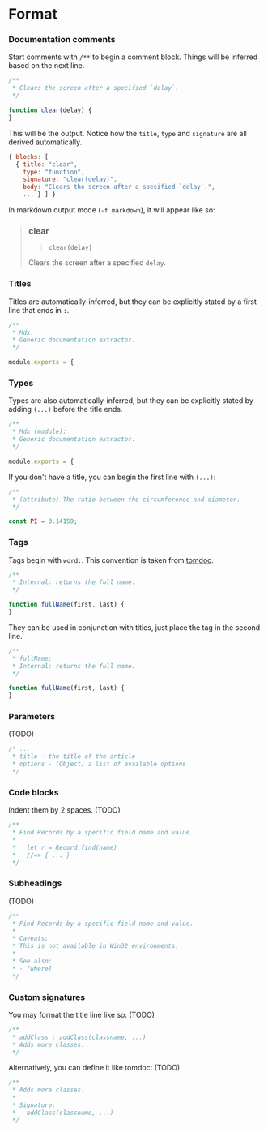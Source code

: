 # Format

### Documentation comments

Start comments with `/**` to begin a comment block. Things will be inferred based on the next line.

```js
/**
 * Clears the screen after a specified `delay`.
 */

function clear(delay) {
}
```

This will be the output. Notice how the `title`, `type` and `signature` are all derived automatically.

```js
{ blocks: [
  { title: "clear",
    type: "function",
    signature: "clear(delay)",
    body: "Clears the screen after a specified `delay`.",
    ... } ] }
```

In markdown output mode (`-f markdown`), it will appear like so:

> ### clear
> > `clear(delay)`
>
> Clears the screen after a specified `delay`.

### Titles

Titles are automatically-inferred, but they can be explicitly stated by a first line that ends in `:`.

```js
/**
 * Mdx:
 * Generic documentation extractor.
 */

module.exports = {
```

### Types

Types are also automatically-inferred, but they can be explicitly stated by adding `(...)` before the title ends.

```js
/**
 * Mdx (module):
 * Generic documentation extractor.
 */

module.exports = {
```

If you don't have a title, you can begin the first line with `(...)`:

```js
/**
 * (attribute) The ratio between the circumference and diameter.
 */

const PI = 3.14159;
```

### Tags

Tags begin with `word:`. This convention is taken from [tomdoc].

```js
/**
 * Internal: returns the full name.
 */

function fullName(first, last) {
}
```

They can be used in conjunction with titles, just place the tag in the second line.

```js
/**
 * fullName:
 * Internal: returns the full name.
 */

function fullName(first, last) {
}
```

### Parameters

(TODO)

```js
/* ...
 * title - the title of the article
 * options - (Object) a list of available options
 */
```

### Code blocks

Indent them by 2 spaces. (TODO)

```js
/**
 * Find Records by a specific field name and value.
 *
 *   let r = Record.find(name)
 *   //=> { ... }
 */
```

### Subheadings

(TODO)

```js
/**
 * Find Records by a specific field name and value.
 *
 * Caveats:
 * This is not available in Win32 environments.
 *
 * See also:
 * - [where]
 */
```

### Custom signatures

You may format the title line like so: (TODO)

```js
/**
 * addClass : addClass(classname, ...)
 * Adds more classes.
 */
```

Alternatively, you can define it like tomdoc: (TODO)

```js
/**
 * Adds more classes.
 *
 * Signature:
 *   addClass(classname, ...)
 */
```

[tomdoc]: http://tomdoc.org/